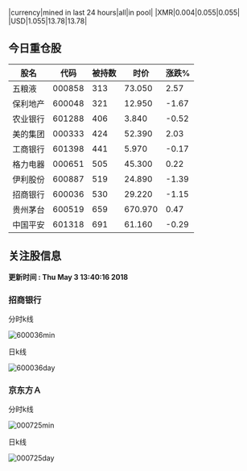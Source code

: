 |currency|mined in last 24 hours|all|in pool|
|XMR|0.004|0.055|0.055|
|USD|1.055|13.78|13.78|

## 今日重仓股 

|股名|代码|被持数|时价|涨跌%|
|---|---|---|---|---|
|五粮液|000858|313|73.050|2.57|
|保利地产|600048|321|12.950|-1.67|
|农业银行|601288|406|3.840|-0.52|
|美的集团|000333|424|52.390|2.03|
|工商银行|601398|441|5.970|-0.17|
|格力电器|000651|505|45.300|0.22|
|伊利股份|600887|519|24.890|-1.39|
|招商银行|600036|530|29.220|-1.15|
|贵州茅台|600519|659|670.970|0.47|
|中国平安|601318|691|61.160|-0.29|

## 关注股信息
**更新时间 : Thu May  3 13:40:16 2018**
### 招商银行 
分时k线

![600036min](http://image.sinajs.cn/newchart/min/n/sh600036.gif)

日k线

![600036day](http://image.sinajs.cn/newchart/daily/n/sh600036.gif)

### 京东方Ａ 
分时k线

![000725min](http://image.sinajs.cn/newchart/min/n/sz000725.gif)

日k线

![000725day](http://image.sinajs.cn/newchart/daily/n/sz000725.gif)
